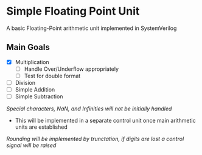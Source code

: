 # Simple Floating Point Unit

A basic Floating-Point arithmetic unit implemented in SystemVerilog


## Main Goals
- [x] Multiplication
    - [ ] Handle Over/Underflow appropriately
    - [ ] Test for double format
- [ ] Division
- [ ] Simple Addition
- [ ] Simple Subtraction

*Special characters, NaN, and Infinities will not be initially handled*
 - This will be implemented in a separate control unit once main arithmetic units are established

*Rounding will be implemented by trunctation, if digits are lost a control signal will be raised*
